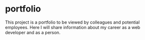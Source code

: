 # portfolio

This project is a portfolio to be viewed by colleagues and potential employees. Here I will share information about my career as a web developer and as a person.
